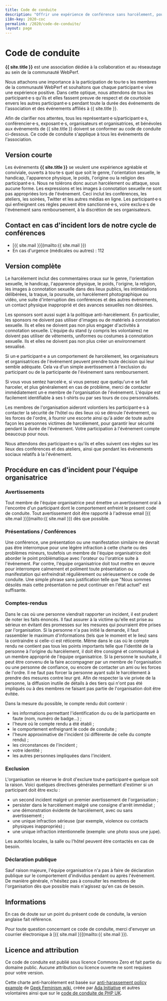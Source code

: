 ```yaml
---
title: Code de conduite
description: "Offrir une expérience de conférence sans harcèlement, pour tout le monde."
i18n-key: 2020-coc
permalink: /2020/code-de-conduite/
layout: page
---
```


# Code de conduite

**{{ site.title }}** est une association dédiée à la collaboration et au réseautage au sein de la communauté WebPerf.

Nous attachons une importance à la participation de tou·te·s les membres de la communauté WebPerf et souhaitons que chaque participant·e vive une expérience positive. Dans cette optique, nous attendons de tous les participant·e·s qu'ils et elles fassent preuve de respect et de courtoisie envers les autres participant·e·s pendant toute la durée des événements de l'association et des événements affiliés à {{ site.title }}.

Afin de clarifier nos attentes, tous les représentant·e·s/participant·e·s, conférencier·e·s, exposant·e·s, organisateurs et organisatrices, et bénévoles aux événements de {{ site.title }} doivent se conformer au code de conduite ci-dessous. Ce code de conduite s'applique à tous les événements de l'association.

## Version courte

Les événements **{{ site.title }}** se veulent une expérience agréable et conviviale, ouverts à tou·te·s quel que soit le genre, l'orientation sexuelle, le handicap, l'apparence physique, le poids, l'origine ou la religion des participant·e·s. Nous ne tolérons donc aucun harcèlement ou attaque, sous aucune forme. Les expressions et les images à connotation sexuelle ne sont pas appropriées lors de l'événement. Ceci inclut les conférences, les ateliers, les soirées, Twitter et les autres médias en ligne. Les participant·e·s qui enfreignent ces règles peuvent être sanctionné·e·s, voire exclu·e·s de l'événement sans remboursement, à la discrétion de ses organisateurs.

## Contact en cas d'incident lors de notre cycle de conférences

* [{{ site.mail }}](mailto:{{ site.mail }})
* En cas d'urgence (médicales ou autres) : 112

## Version complète

Le harcèlement inclut des commentaires oraux sur le genre, l'orientation sexuelle, le handicap, l'apparence physique, le poids, l'origine, la religion, les images à connotation sexuelle dans des lieux publics, les intimidations délibérées, la traque, la poursuite, un harcèlement photographique ou vidéo, une suite d'interruption des conférences et des autres événements, un contact physique inapproprié et des avances sexuelles non désirées.

Les sponsors sont aussi sujet à la politique anti-harcèlement. En particulier, les sponsors ne doivent pas utiliser d'images ou de matériels à connotation sexuelle. Ils et elles ne doivent pas non plus engager d'activités à connotation sexuelle. L'équipe du stand (y compris les volontaires) ne doivent pas utiliser de vêtements, uniformes ou costumes à connotation sexuelle. Ils et elles ne doivent pas non plus créer un environnement sexualisé.

Si un·e participant·e a un comportement de harcèlement, les organisateurs et organisatrices de l'événement peuvent prendre toute décision qui leur semble adéquate. Cela va d'un simple avertissement à l'exclusion du participant ou de la participante de l'événement sans remboursement.

Si vous vous sentez harcelé·e, si vous pensez que quelqu'un·e se fait harceler, et plus généralement en cas de problème, merci de contacter immédiatement un·e membre de l'organisation de l'événement. L'équipe est facilement identifiable à ses t-shirts ou par ses tours de cou personnalisés.

Les membres de l'organisation aideront volontiers les participant·e·s à contacter la sécurité de l'hôtel ou des lieux où se déroule l'événement, ou les forces de l'ordre, à fournir une escorte ainsi qu'à aider de toute autre façon les personnes victimes de harcèlement, pour garantir leur sécurité pendant la durée de l'événement. Votre participation à l'événement compte beaucoup pour nous.

Nous attendons des participant·e·s qu'ils et elles suivent ces règles sur les lieux des conférences et des ateliers, ainsi que pendant les événements sociaux relatifs à la l'événement.

## Procédure en cas d'incident pour l'équipe organisatrice

### Avertissements

Tout membre de l'équipe organisatrice peut émettre un avertissement oral à l'encontre d'un participant dont le comportement enfreint le présent code de conduite. Tout avertissement doit être rapporté à l'adresse email [{{ site.mail }}](mailto:{{ site.mail }}) dès que possible.

### Présentations / Conférences

Une conférence, une présentation ou une manifestation similaire ne devrait pas être interrompue pour une légère infraction à cette charte ou des problèmes mineurs, toutefois un membre de l'équipe organisatrice doit aborder le point problématique avec l'orateur ou l'oratrice suite à l'événement. Par contre, l'équipe organisatrice doit tout mettre en œuvre pour interrompre calmement et poliment toute présentation ou manifestation qui enfreindrait régulièrement ou sérieusement ce code de conduite. Une simple phrase sans justification telle que "Nous sommes désolés mais cette présentation ne peut continuer en l'état actuel" est suffisante.

### Comptes-rendus

Dans le cas où une personne viendrait rapporter un incident, il est prudent de noter les faits énoncés. Il faut assurer à la victime qu'elle est prise au sérieux en évitant des promesses sur les mesures qui pourraient être prises par l'organisation. Si la personne n'a pas initié la demande, il faut rassembler le maximum d'informations (tels que le moment et le lieu) sans la contraindre si celle-ci est réticente. Même dans le cas où le compte rendu ne contient pas tous les points importants telle que l'identité de la personne à l'origine du harcèlement, il doit être consigné et communiqué à un membre approprié de l'équipe organisatrice. Si la personne le souhaite, il peut être convenu de la faire accompagner par un membre de l'organisation ou une personne de confiance, ou encore de contacter un ami ou les forces de l'ordre. Il ne faut pas forcer la personne ayant subi le harcèlement à prendre des mesures contre leur gré. Afin de respecter la vie privée de la personne, la diffusion inutile de détails à des tiers qui n'ont pas été impliqués ou à des membres ne faisant pas partie de l'organisation doit être évitée.

Dans la mesure du possible, le compte rendu doit contenir :

* les informations permettant l'identification du ou de la participante en faute (nom, numéro de badge…) ;
* l'heure où le compte rendu a été établi ;
* le comportement enfreignant le code de conduite ;
* l'heure approximative de l'incident (si différente de celle du compte rendu) ;
* les circonstances de l'incident ;
* votre identité ;
* les autres personnes impliquées dans l'incident.

### Exclusion

L'organisation se réserve le droit d'exclure tout·e participant·e quelque soit la raison. Voici quelques directives générales permettant d'estimer si un participant doit être exclu :

* un second incident malgré un premier avertissement de l'organisation ;
* persister dans le harcèlement malgré une consigne d'arrêt immédiat ;
* une démonstration évidente de harcèlement, avec ou sans avertissement ;
* une unique infraction sérieuse (par exemple, violence ou contacts physiques inappropriés) ;
* une unique infraction intentionnelle (exemple: une photo sous une jupe).

Les autorités locales, la salle ou l'hôtel peuvent être contactés en cas de besoin.

### Déclaration publique

Sauf raison majeure, l'équipe organisatrice n'a pas à faire de déclaration publique sur le comportement d'individus pendant ou après l'événement. De manière générale, n'hésitez pas à consulter les membres de l'organisation dès que possible mais n'agissez qu'en cas de besoin.

## Informations

En cas de doute sur un point du présent code de conduite, la version anglaise fait référence.

Pour toute question concernant ce code de conduite, merci d'envoyer un courrier électronique à [{{ site.mail }}](mailto:{{ site.mail }}).

## Licence and attribution

Ce code de conduite est publié sous licence Commons Zero et fait partie du domaine public. Aucune attribution ou licence ouverte ne sont requises pour votre version.

Cette charte anti-harcèlement est basée sur [anti-harassement policy example](http://geekfeminism.wikia.com/wiki/Conference_anti-harassment/Policy) de [Geek Feminism wiki](http://geekfeminism.wikia.com/wiki/Geek_Feminism_Wiki), créée par [Ada Initiative](https://adainitiative.org/) et autres volontaires ainsi que sur le [code de conduite de PHP UK](http://phpconference.co.uk/conduct/).
